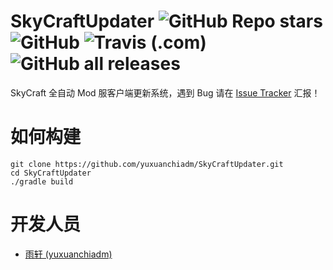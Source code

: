 # SkyCraftUpdater ![GitHub Repo stars](https://img.shields.io/github/stars/yuxuanchiadm/SkyCraftUpdater?style=flat-square) ![GitHub](https://img.shields.io/github/license/yuxuanchiadm/SkyCraftUpdater?style=flat-square) ![Travis (.com)](https://img.shields.io/travis/com/yuxuanchiadm/SkyCraftUpdater?style=flat-square) ![GitHub all releases](https://img.shields.io/github/downloads/yuxuanchiadm/SkyCraftUpdater/total?style=flat-square)

SkyCraft 全自动 Mod 服客户端更新系统，遇到 Bug 请在 [Issue Tracker](https://github.com/yuxuanchiadm/SkyCraftUpdater/issues) 汇报！

# 如何构建

```
git clone https://github.com/yuxuanchiadm/SkyCraftUpdater.git
cd SkyCraftUpdater
./gradle build
```
# 开发人员

* [雨轩 (yuxuanchiadm)](https://github.com/yuxuanchiadm)

